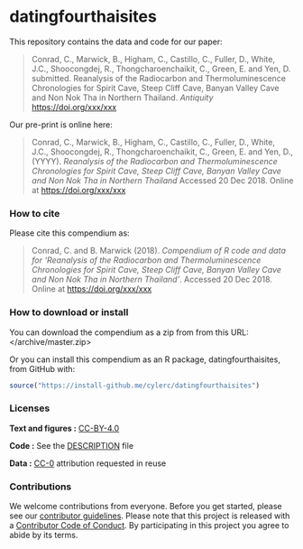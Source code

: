 
<!-- README.md is generated from README.Rmd. Please edit that file -->

# datingfourthaisites

This repository contains the data and code for our paper:

> Conrad, C., Marwick, B., Higham, C., Castillo, C., Fuller, D., White,
> J.C., Shoocongdej, R., Thongcharoenchaikit, C., Green, E. and Yen, D.
> submitted. Reanalysis of the Radiocarbon and Thermoluminescence
> Chronologies for Spirit Cave, Steep Cliff Cave, Banyan Valley Cave and
> Non Nok Tha in Northern Thailand. *Antiquity*
> <https://doi.org/xxx/xxx>

Our pre-print is online here:

> Conrad, C., Marwick, B., Higham, C., Castillo, C., Fuller, D., White,
> J.C., Shoocongdej, R., Thongcharoenchaikit, C., Green, E. and Yen, D.,
> (YYYY). *Reanalysis of the Radiocarbon and Thermoluminescence
> Chronologies for Spirit Cave, Steep Cliff Cave, Banyan Valley Cave and
> Non Nok Tha in Northern Thailand* Accessed 20 Dec 2018. Online at
> <https://doi.org/xxx/xxx>

### How to cite

Please cite this compendium as:

> Conrad, C. and B. Marwick (2018). *Compendium of R code and data for
> ‘Reanalysis of the Radiocarbon and Thermoluminescence Chronologies
> for Spirit Cave, Steep Cliff Cave, Banyan Valley Cave and Non Nok Tha
> in Northern Thailand’*. Accessed 20 Dec 2018. Online at
> <https://doi.org/xxx/xxx>

### How to download or install

You can download the compendium as a zip from from this URL:
</archive/master.zip>

Or you can install this compendium as an R package, datingfourthaisites,
from GitHub with:

``` r
source("https://install-github.me/cylerc/datingfourthaisites")
```

### Licenses

**Text and figures :**
[CC-BY-4.0](http://creativecommons.org/licenses/by/4.0/)

**Code :** See the [DESCRIPTION](DESCRIPTION) file

**Data :** [CC-0](http://creativecommons.org/publicdomain/zero/1.0/)
attribution requested in reuse

### Contributions

We welcome contributions from everyone. Before you get started, please
see our [contributor guidelines](CONTRIBUTING.md). Please note that this
project is released with a [Contributor Code of Conduct](CONDUCT.md). By
participating in this project you agree to abide by its terms.
